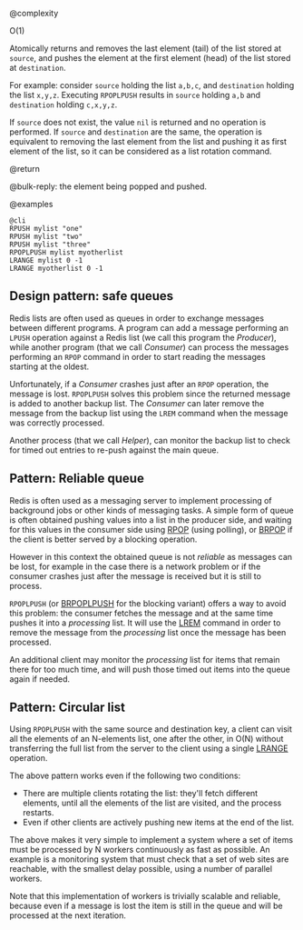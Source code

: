 @complexity

O(1)


Atomically returns and removes the last element (tail) of the list stored at
`source`, and pushes the element at the first element (head) of the list stored
at `destination`.

For example: consider `source` holding the list `a,b,c`, and `destination`
holding the list `x,y,z`. Executing `RPOPLPUSH` results in `source` holding
`a,b` and `destination` holding `c,x,y,z`.

If `source` does not exist, the value `nil` is returned and no operation is
performed. If `source` and `destination` are the same, the operation is
equivalent to removing the last element from the list and pushing it as first
element of the list, so it can be considered as a list rotation command.

@return

@bulk-reply: the element being popped and pushed.

@examples

    @cli
    RPUSH mylist "one"
    RPUSH mylist "two"
    RPUSH mylist "three"
    RPOPLPUSH mylist myotherlist
    LRANGE mylist 0 -1
    LRANGE myotherlist 0 -1

## Design pattern: safe queues

Redis lists are often used as queues in order to exchange messages between
different programs. A program can add a message performing an `LPUSH` operation
against a Redis list (we call this program the _Producer_), while another program
(that we call _Consumer_) can process the messages performing an `RPOP` command
in order to start reading the messages starting at the oldest.

Unfortunately, if a _Consumer_ crashes just after an `RPOP` operation, the message
is lost. `RPOPLPUSH` solves this problem since the returned message is
added to another backup list. The _Consumer_ can later remove the message
from the backup list using the `LREM` command when the message was correctly
processed.

Another process (that we call _Helper_), can monitor the backup list to check for
timed out entries to re-push against the main queue.

Pattern: Reliable queue
---

Redis is often used as a messaging server to implement processing of
background jobs or other kinds of messaging tasks. A simple form of queue
is often obtained pushing values into a list in the producer side, and
waiting for this values in the consumer side using [RPOP](/commadns/rpop)
(using polling), or [BRPOP](/commands/brpop) if the client is better served
by a blocking operation.

However in this context the obtained queue is not *reliable* as messages can
be lost, for example in the case there is a network problem or if the consumer
crashes just after the message is received but it is still to process.

`RPOPLPUSH` (or [BRPOPLPUSH](/commands/brpoplpush) for the blocking variant)
offers a way to avoid this problem: the consumer fetches the message and
at the same time pushes it into a *processing* list. It will use the
[LREM](/commands/lrem) command in order to remove the message from the
*processing* list once the message has been processed.

An additional client may monitor the *processing* list for items that remain
there for too much time, and will push those timed out items into the queue
again if needed.

Pattern: Circular list
---

Using `RPOPLPUSH` with the same source and destination key, a client can
visit all the elements of an N-elements list, one after the other, in O(N)
without transferring the full list from the server to the client using a single
[LRANGE](/commands/lrange) operation.

The above pattern works even if the following two conditions:
* There are multiple clients rotating the list: they'll fetch different elements, until all the elements of the list are visited, and the process restarts.
* Even if other clients are actively pushing new items at the end of the list.

The above makes it very simple to implement a system where a set of items must be processed by N workers continuously as fast as possible. An example is a monitoring system that must check that a set of web sites are reachable, with the smallest delay possible, using a number of parallel workers.

Note that this implementation of workers is trivially scalable and reliable, because even if a message is lost the item is still in the queue and will be processed at the next iteration.
